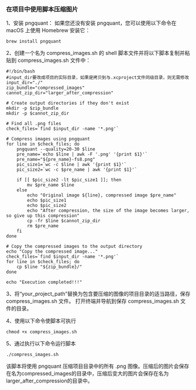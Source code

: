 ### 在项目中使用脚本压缩图片

1、安装 pngquant： 如果您还没有安装 pngquant，您可以使用以下命令在 macOS 上使用 Homebrew 安装它：

```shell
brew install pngquant
```

2、创建一个名为 compress_images.sh 的 shell 脚本文件并将以下脚本复制并粘贴到 compress_images.sh 文件中：

```shell
#!/bin/bash
#input_dir要改成项目的实际目录，如果是拷贝到与.xcproject文件同级目录，则无需修改
input_dir="./"
zip_bundle="compressed_images"
cannot_zip_dir="larger_after_compression"

# Create output directories if they don't exist
mkdir -p $zip_bundle
mkdir -p $cannot_zip_dir

# Find all .png files
check_files=`find $input_dir -name '*.png'`

# Compress images using pngquant
for line in $check_files; do
    pngquant --quality=20-30 $line
    pre_name=`echo $line | awk -F '.png' '{print $1}'`
    pre_name="${pre_name}-fs8.png"
    pic_size1=`wc -c $line | awk '{print $1}'`
    pic_size2=`wc -c $pre_name | awk '{print $1}'`

    if [[ $pic_size2 -lt $pic_size1 ]]; then
        mv $pre_name $line
    else
        echo "Original image ${line}, compressed image $pre_name"
        echo $pic_size1
        echo $pic_size2
        echo "After compression, the size of the image becomes larger, so give up this compression"
        cp -fr $line $cannot_zip_dir
        rm $pre_name
    fi
done

# Copy the compressed images to the output directory
echo "Copy the compressed image..."
check_files=`find $input_dir -name '*.png'`
for line in $check_files; do
    cp $line "${zip_bundle}/"
done

echo "Execution completed!!!"
```

3、将“your_project_path”替换为包含要压缩的图像的项目目录的适当路径，保存 compress_images.sh 文件。 打开终端并导航到保存 compress_images.sh 文件的目录。

4、使用以下命令使脚本可执行

```shell
chmod +x compress_images.sh
```

5、通过执行以下命令运行脚本

```shell
./compress_images.sh
```



该脚本将使用 pngquant 压缩项目目录中的所有 .png 图像。压缩后的图片会保存在名为compressed_images的目录中，压缩后变大的图片会保存在名为larger_after_compression的目录中。